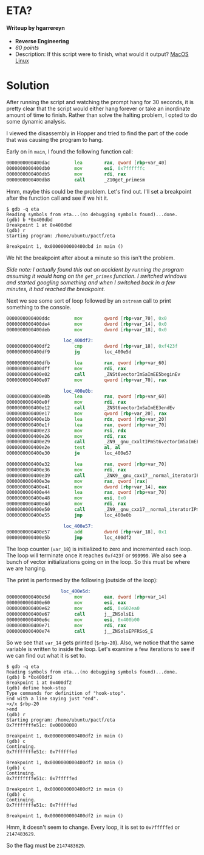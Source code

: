# ETA?
#### Writeup by hgarrereyn
* **Reverse Engineering**
* *60 points*
* Description: If this script were to finish, what would it output? [MacOS](https://github.com/hgarrereyn/Th3g3ntl3man-CTF-Writeups/raw/ec055096672b3ca26df1a600ae572486e5db4bc9/2017/PACTF_2017/problems/bartik/ETA/macos.out) [Linux](https://github.com/hgarrereyn/Th3g3ntl3man-CTF-Writeups/raw/ec055096672b3ca26df1a600ae572486e5db4bc9/2017/PACTF_2017/problems/bartik/ETA/linux.out)

# Solution

After running the script and watching the prompt hang for 30 seconds, it is pretty clear that the script would either hang forever or take an inordinate amount of time to finish. Rather than solve the halting problem, I opted to do some dynamic analysis.

I viewed the disassembly in Hopper and tried to find the part of the code that was causing the program to hang.

Early on in `main`, I found the following function call:

```asm
0000000000400dac         lea        rax, qword [rbp+var_40]
0000000000400db0         mov        esi, 0x7ffffffc
0000000000400db5         mov        rdi, rax                                    ; argument #1 for method _Z10get_primesm
0000000000400db8         call       _Z10get_primesm
```

Hmm, maybe this could be the problem. Let's find out. I'll set a breakpoint after the function call and see if we hit it.

```
$ gdb -q eta
Reading symbols from eta...(no debugging symbols found)...done.
(gdb) b *0x400dbd
Breakpoint 1 at 0x400dbd
(gdb) r
Starting program: /home/ubuntu/pactf/eta

Breakpoint 1, 0x0000000000400dbd in main ()
```

We hit the breakpoint after about a minute so this isn't the problem.

*Side note: I actually found this out on accident by running the program assuming it would hang on the `get_primes` function. I switched windows and started googling something and when I switched back in a few minutes, it had reached the breakpoint.*

Next we see some sort of loop followed by an `ostream` call to print something to the console.

```asm
0000000000400ddc         mov        qword [rbp+var_70], 0x0
0000000000400de4         mov        dword [rbp+var_14], 0x0
0000000000400deb         mov        dword [rbp+var_18], 0x0

                     loc_400df2:
0000000000400df2         cmp        dword [rbp+var_18], 0xf423f                 ; CODE XREF=main+196
0000000000400df9         jg         loc_400e5d

0000000000400dfb         lea        rax, qword [rbp+var_60]
0000000000400dff         mov        rdi, rax
0000000000400e02         call       _ZNSt6vectorImSaImEE5beginEv                ; std::vector<unsigned long, std::allocator<unsigned long> >::begin()
0000000000400e07         mov        qword [rbp+var_70], rax

                     loc_400e0b:
0000000000400e0b         lea        rax, qword [rbp+var_60]                     ; CODE XREF=main+190
0000000000400e0f         mov        rdi, rax
0000000000400e12         call       _ZNSt6vectorImSaImEE3endEv                  ; std::vector<unsigned long, std::allocator<unsigned long> >::end()
0000000000400e17         mov        qword [rbp+var_20], rax
0000000000400e1b         lea        rdx, qword [rbp+var_20]
0000000000400e1f         lea        rax, qword [rbp+var_70]
0000000000400e23         mov        rsi, rdx                                    ; argument #2 for method _ZN9__gnu_cxxltIPmSt6vectorImSaImEEEEbRKNS_17__normal_iteratorIT_T0_EESA_
0000000000400e26         mov        rdi, rax                                    ; argument #1 for method _ZN9__gnu_cxxltIPmSt6vectorImSaImEEEEbRKNS_17__normal_iteratorIT_T0_EESA_
0000000000400e29         call       _ZN9__gnu_cxxltIPmSt6vectorImSaImEEEEbRKNS_17__normal_iteratorIT_T0_EESA_ ; bool __gnu_cxx::operator< <unsigned long*, std::vector<unsigned long, std::allocator<unsigned long> > >(__gnu_cxx::__normal_iterator<unsigned long*, std::vector<unsigned long, std::allocator<unsigned long> > > const&, __gnu_cxx::__normal_iterator<unsigned long*, std::vector<unsigned long, std::allocator<unsigned long> > > const&)
0000000000400e2e         test       al, al
0000000000400e30         je         loc_400e57

0000000000400e32         lea        rax, qword [rbp+var_70]
0000000000400e36         mov        rdi, rax
0000000000400e39         call       _ZNK9__gnu_cxx17__normal_iteratorIPmSt6vectorImSaImEEEdeEv ; __gnu_cxx::__normal_iterator<unsigned long*, std::vector<unsigned long, std::allocator<unsigned long> > >::operator*() const
0000000000400e3e         mov        rax, qword [rax]
0000000000400e41         mov        dword [rbp+var_14], eax
0000000000400e44         lea        rax, qword [rbp+var_70]
0000000000400e48         mov        esi, 0x0
0000000000400e4d         mov        rdi, rax                                    ; argument #1 for method _ZN9__gnu_cxx17__normal_iteratorIPmSt6vectorImSaImEEEppEi
0000000000400e50         call       _ZN9__gnu_cxx17__normal_iteratorIPmSt6vectorImSaImEEEppEi ; __gnu_cxx::__normal_iterator<unsigned long*, std::vector<unsigned long, std::allocator<unsigned long> > >::operator++(int)
0000000000400e55         jmp        loc_400e0b

                     loc_400e57:
0000000000400e57         add        dword [rbp+var_18], 0x1                     ; CODE XREF=main+153
0000000000400e5b         jmp        loc_400df2
```

The loop counter (`var_18`) is initialized to zero and incremented each loop. The loop will terminate once it reaches `0xf423f` or `999999`. We also see a bunch of vector initializations going on in the loop. So this must be where we are hanging.

The print is performed by the following (outside of the loop):

```asm
					loc_400e5d:
0000000000400e5d         mov        eax, dword [rbp+var_14]                     ; CODE XREF=main+98
0000000000400e60         mov        esi, eax
0000000000400e62         mov        edi, 0x602ea0
0000000000400e67         call       j__ZNSolsEi
0000000000400e6c         mov        esi, 0x400b00
0000000000400e71         mov        rdi, rax
0000000000400e74         call       j__ZNSolsEPFRSoS_E
```

So we see that `var_14` gets printed (`$rbp-20`). Also, we notice that the same variable is written to inside the loop. Let's examine a few iterations to see if we can find out what it is set to.

```
$ gdb -q eta
Reading symbols from eta...(no debugging symbols found)...done.
(gdb) b *0x400df2
Breakpoint 1 at 0x400df2
(gdb) define hook-stop
Type commands for definition of "hook-stop".
End with a line saying just "end".
>x/x $rbp-20
>end
(gdb) r
Starting program: /home/ubuntu/pactf/eta
0x7fffffffe51c:	0x00000000

Breakpoint 1, 0x0000000000400df2 in main ()
(gdb) c
Continuing.
0x7fffffffe51c:	0x7fffffed

Breakpoint 1, 0x0000000000400df2 in main ()
(gdb) c
Continuing.
0x7fffffffe51c:	0x7fffffed

Breakpoint 1, 0x0000000000400df2 in main ()
(gdb) c
Continuing.
0x7fffffffe51c:	0x7fffffed

Breakpoint 1, 0x0000000000400df2 in main ()
```

Hmm, it doesn't seem to change. Every loop, it is set to `0x7fffffed` or `2147483629`.

So the flag must be `2147483629`.
